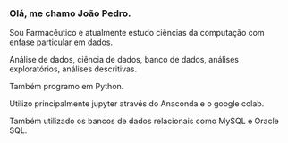 ### Olá, me chamo João Pedro.

<div>
  Sou Farmacêutico e atualmente estudo ciências da computação com enfase particular em dados.
  
  Análise de dados, ciência de dados, banco de dados, análises exploratórios, análises descritivas.
  
  Também programo em Python.
  
  Utilizo principalmente jupyter através do Anaconda e o google colab.
  
  Também utilizado os bancos de dados relacionais como MySQL e Oracle SQL.
<div>
  
